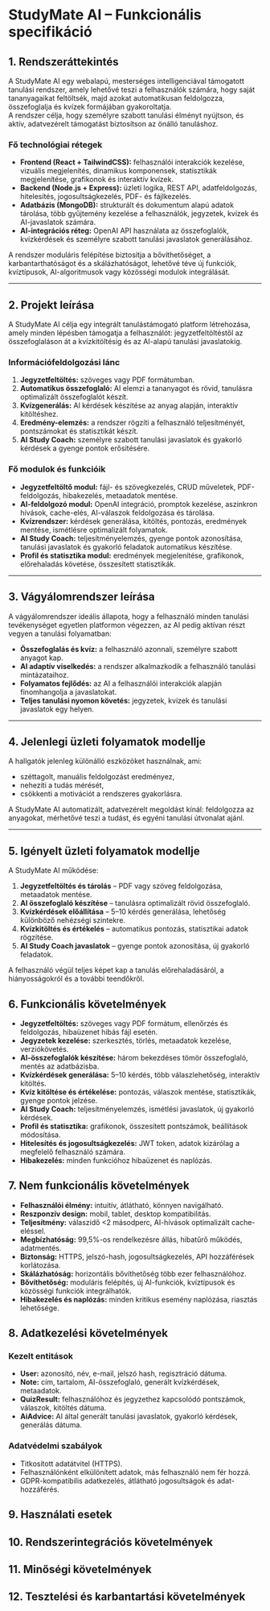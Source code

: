 # StudyMate AI – Funkcionális specifikáció

## 1. Rendszeráttekintés

A StudyMate AI egy webalapú, mesterséges intelligenciával támogatott tanulási rendszer, amely lehetővé teszi a felhasználók számára, hogy saját tananyagaikat feltöltsék, majd azokat automatikusan feldolgozza, összefoglalja és kvízek formájában gyakoroltatja.  
A rendszer célja, hogy személyre szabott tanulási élményt nyújtson, és aktív, adatvezérelt támogatást biztosítson az önálló tanuláshoz.

### Fő technológiai rétegek

- **Frontend (React + TailwindCSS):** felhasználói interakciók kezelése, vizuális megjelenítés, dinamikus komponensek, statisztikák megjelenítése, grafikonok és interaktív kvízek.  
- **Backend (Node.js + Express):** üzleti logika, REST API, adatfeldolgozás, hitelesítés, jogosultságkezelés, PDF- és fájlkezelés.  
- **Adatbázis (MongoDB):** strukturált és dokumentum alapú adatok tárolása, több gyűjtemény kezelése a felhasználók, jegyzetek, kvízek és AI-javaslatok számára.  
- **AI-integrációs réteg:** OpenAI API használata az összefoglalók, kvízkérdések és személyre szabott tanulási javaslatok generálásához.  

A rendszer moduláris felépítése biztosítja a bővíthetőséget, a karbantarthatóságot és a skálázhatóságot, lehetővé téve új funkciók, kvíztípusok, AI-algoritmusok vagy közösségi modulok integrálását.

---

## 2. Projekt leírása

A StudyMate AI célja egy integrált tanulástámogató platform létrehozása, amely minden lépésben támogatja a felhasználót: jegyzetfeltöltéstől az összefoglaláson át a kvízkitöltésig és az AI-alapú tanulási javaslatokig.  

### Információfeldolgozási lánc

1. **Jegyzetfeltöltés:** szöveges vagy PDF formátumban.  
2. **Automatikus összefoglaló:** AI elemzi a tananyagot és rövid, tanulásra optimalizált összefoglalót készít.  
3. **Kvízgenerálás:** AI kérdések készítése az anyag alapján, interaktív kitöltéshez.  
4. **Eredmény-elemzés:** a rendszer rögzíti a felhasználó teljesítményét, pontszámokat és statisztikát készít.  
5. **AI Study Coach:** személyre szabott tanulási javaslatok és gyakorló kérdések a gyenge pontok erősítésére.

### Fő modulok és funkcióik

- **Jegyzetfeltöltő modul:** fájl- és szövegkezelés, CRUD műveletek, PDF-feldolgozás, hibakezelés, metaadatok mentése.  
- **AI-feldolgozó modul:** OpenAI integráció, promptok kezelése, aszinkron hívások, cache-elés, AI-válaszok feldolgozása és tárolása.  
- **Kvízrendszer:** kérdések generálása, kitöltés, pontozás, eredmények mentése, ismétlésre optimalizált folyamatok.  
- **AI Study Coach:** teljesítményelemzés, gyenge pontok azonosítása, tanulási javaslatok és gyakorló feladatok automatikus készítése.  
- **Profil és statisztika modul:** eredmények megjelenítése, grafikonok, előrehaladás követése, összesített statisztikák.

---

## 3. Vágyálomrendszer leírása

A vágyálomrendszer ideális állapota, hogy a felhasználó minden tanulási tevékenységet egyetlen platformon végezzen, az AI pedig aktívan részt vegyen a tanulási folyamatban:

- **Összefoglalás és kvíz:** a felhasználó azonnali, személyre szabott anyagot kap.  
- **AI adaptív viselkedés:** a rendszer alkalmazkodik a felhasználó tanulási mintázataihoz.  
- **Folyamatos fejlődés:** az AI a felhasználói interakciók alapján finomhangolja a javaslatokat.  
- **Teljes tanulási nyomon követés:** jegyzetek, kvízek és tanulási javaslatok egy helyen.

---

## 4. Jelenlegi üzleti folyamatok modellje

A hallgatók jelenleg különálló eszközöket használnak, ami:

- széttagolt, manuális feldolgozást eredményez,  
- nehezíti a tudás mérését,  
- csökkenti a motivációt a rendszeres gyakorlásra.

A StudyMate AI automatizált, adatvezérelt megoldást kínál: feldolgozza az anyagokat, mérhetővé teszi a tudást, és egyéni tanulási útvonalat ajánl.

---

## 5. Igényelt üzleti folyamatok modellje

A StudyMate AI működése:

1. **Jegyzetfeltöltés és tárolás** – PDF vagy szöveg feldolgozása, metaadatok mentése.  
2. **AI összefoglaló készítése** – tanulásra optimalizált rövid összefoglaló.  
3. **Kvízkérdések előállítása** – 5–10 kérdés generálása, lehetőség különböző nehézségi szintekre.  
4. **Kvízkitöltés és értékelés** – automatikus pontozás, statisztikai adatok rögzítése.  
5. **AI Study Coach javaslatok** – gyenge pontok azonosítása, új gyakorló feladatok.

A felhasználó végül teljes képet kap a tanulás előrehaladásáról, a hiányosságokról és a további teendőkről.

## 6. Funkcionális követelmények

- **Jegyzetfeltöltés:** szöveges vagy PDF formátum, ellenőrzés és feldolgozás, hibaüzenet hibás fájl esetén.  
- **Jegyzetek kezelése:** szerkesztés, törlés, metaadatok kezelése, verziókövetés.  
- **AI-összefoglalók készítése:** három bekezdéses tömör összefoglaló, mentés az adatbázisba.  
- **Kvízkérdések generálása:** 5–10 kérdés, több válaszlehetőség, interaktív kitöltés.  
- **Kvíz kitöltése és értékelése:** pontozás, válaszok mentése, statisztikák, gyenge pontok jelzése.  
- **AI Study Coach:** teljesítményelemzés, ismétlési javaslatok, új gyakorló kérdések.  
- **Profil és statisztika:** grafikonok, összesített pontszámok, beállítások módosítása.  
- **Hitelesítés és jogosultságkezelés:** JWT token, adatok kizárólag a megfelelő felhasználó számára.  
- **Hibakezelés:** minden funkcióhoz hibaüzenet és naplózás.

## 7. Nem funkcionális követelmények

- **Felhasználói élmény:** intuitív, átlátható, könnyen navigálható.  
- **Reszponzív design:** mobil, tablet, desktop kompatibilitás.  
- **Teljesítmény:** válaszidő <2 másodperc, AI-hívások optimalizált cache-eléssel.  
- **Megbízhatóság:** 99,5%-os rendelkezésre állás, hibatűrő működés, adatmentés.  
- **Biztonság:** HTTPS, jelszó-hash, jogosultságkezelés, API hozzáférések korlátozása.  
- **Skálázhatóság:** horizontális bővíthetőség több ezer felhasználóhoz.  
- **Bővíthetőség:** moduláris felépítés, új AI-funkciók, kvíztípusok és közösségi funkciók integrálhatók.  
- **Hibakezelés és naplózás:** minden kritikus esemény naplózása, riasztás lehetősége.

## 8. Adatkezelési követelmények

### Kezelt entitások

- **User:** azonosító, név, e-mail, jelszó hash, regisztráció dátuma.  
- **Note:** cím, tartalom, AI-összefoglaló, generált kvízkérdések, metaadatok.  
- **QuizResult:** felhasználóhoz és jegyzethez kapcsolódó pontszámok, válaszok, kitöltés dátuma.  
- **AiAdvice:** AI által generált tanulási javaslatok, gyakorló kérdések, generálás dátuma.

### Adatvédelmi szabályok

- Titkosított adatátvitel (HTTPS).  
- Felhasználónként elkülönített adatok, más felhasználó nem fér hozzá.  
- GDPR-kompatibilis adatkezelés, átlátható jogosultságok és adat-hozzáférés.

## 9. Használati esetek



## 10. Rendszerintegrációs követelmények



## 11. Minőségi követelmények



## 12. Tesztelési és karbantartási követelmények


